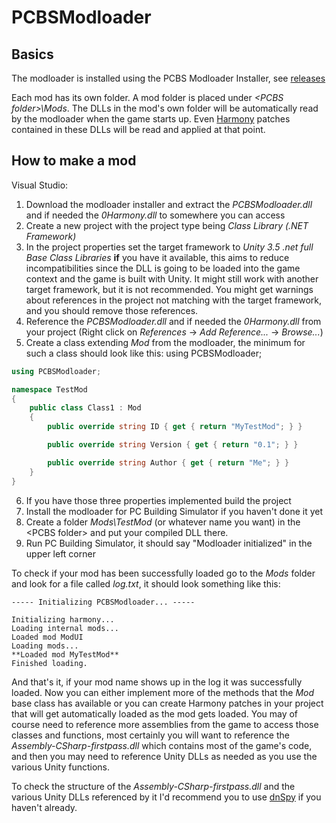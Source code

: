 # PCBSModloader

## Basics
The modloader is installed using the PCBS Modloader Installer, see [releases](https://github.com/fusiion/PCBSModloader/releases)

Each mod has its own folder. A mod folder is placed under *\<PCBS folder\>\Mods*. The DLLs in the mod's own folder will be automatically read by the modloader when the game starts up. Even [Harmony](https://github.com/pardeike/Harmony) patches contained in these DLLs will be read and applied at that point.
  
## How to make a mod
Visual Studio:
1. Download the modloader installer and extract the *PCBSModloader.dll* and if needed the *0Harmony.dll* to somewhere you can access
2. Create a new project with the project type being *Class Library (.NET Framework)*
3. In the project properties set the target framework to *Unity 3.5 .net full Base Class Libraries* **if** you have it available, this aims to reduce incompatibilities since the DLL is going to be loaded into the game context and the game is built with Unity. It might still work with another target framework, but it is not recommended. You might get warnings about references in the project not matching with the target framework, and you should remove those references.
4. Reference the *PCBSModloader.dll* and if needed the *0Harmony.dll* from your project (Right click on *References* -> *Add Reference...* -> *Browse...*)
5. Create a class extending *Mod* from the modloader, the minimum for such a class should look like this:
using PCBSModloader;

```C#
using PCBSModloader;

namespace TestMod
{
    public class Class1 : Mod
    {
        public override string ID { get { return "MyTestMod"; } }

        public override string Version { get { return "0.1"; } }

        public override string Author { get { return "Me"; } }
    }
}

```

6. If you have those three properties implemented build the project
7. Install the modloader for PC Building Simulator if you haven't done it yet
7. Create a folder *Mods\TestMod* (or whatever name you want) in the \<PCBS folder\> and put your compiled DLL there.
8. Run PC Building Simulator, it should say "Modloader initialized" in the upper left corner
  
To check if your mod has been successfully loaded go to the *Mods* folder and look for a file called *log.txt*, it should look something like this:
```
----- Initializing PCBSModloader... -----

Initializing harmony...
Loading internal mods...
Loaded mod ModUI
Loading mods...
**Loaded mod MyTestMod**
Finished loading.

```

And that's it, if your mod name shows up in the log it was successfully loaded. Now you can either implement more of the methods that the *Mod* base class has available or you can create Harmony patches in your project that will get automatically loaded as the mod gets loaded. You may of course need to reference more assemblies from the game to access those classes and functions, most certainly you will want to reference the *Assembly-CSharp-firstpass.dll* which contains most of the game's code, and then you may need to reference Unity DLLs as needed as you use the various Unity functions.

To check the structure of the *Assembly-CSharp-firstpass.dll* and the various Unity DLLs referenced by it I'd recommend you to use [dnSpy](https://github.com/0xd4d/dnSpy) if you haven't already.

